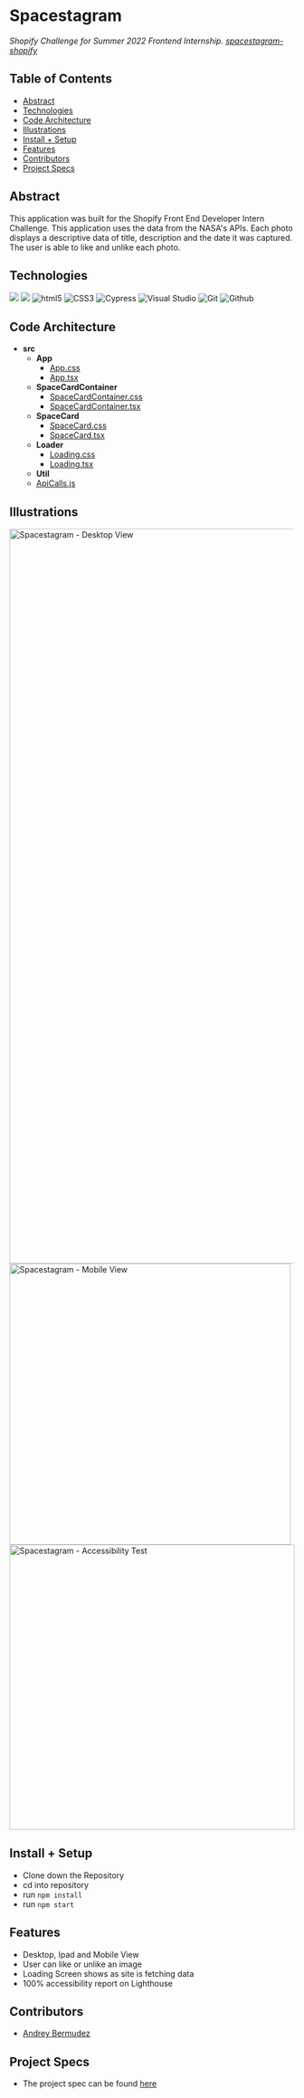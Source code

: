 # Spacestagram
_Shopify Challenge for Summer 2022 Frontend Internship. [spacestagram-shopify](https://shopify-spaces-challenge.herokuapp.com/)_


## Table of Contents
  - [Abstract](#abstract)
  - [Technologies](#technologies)
  - [Code Architecture](#code-architecture)
  - [Illustrations](#illustrations)
  - [Install + Setup](#set-up)
  - [Features](#features)
  - [Contributors](#contributors)
  - [Project Specs](#project-specs)

## Abstract
	
This application was built for the Shopify Front End Developer Intern Challenge. This application uses the data from the NASA's APIs. Each photo displays a descriptive data of title, description and the date it was captured. The user is able to like and unlike each photo. 
  

## Technologies
<p align="left">
  <img src="https://img.shields.io/badge/typescript-%23007ACC.svg?style=for-the-badge&logo=typescript&logoColor=white" />
  <img src="https://img.shields.io/badge/react-%2320232a.svg?style=for-the-badge&logo=react&logoColor=%2361DAFB" />
  <img src="https://img.shields.io/badge/html5%20-%23E34F26.svg?&style=for-the-badge&logo=html5&logoColor=white" alt="html5"/>
  <img src="https://img.shields.io/badge/css3%20-%231572B6.svg?&style=for-the-badge&logo=css3&logoColor=white" alt="CSS3"/>
  <img alt="Cypress" src="https://img.shields.io/badge/-cypress-%23E5E5E5?style=for-the-badge&logo=cypress&logoColor=058a5e"/>
  <img alt="Visual Studio" src="https://img.shields.io/badge/Visual%20Studio-5C2D91.svg?style=for-the-badge&logo=visual-studio&logoColor=white"/>  
  <img alt="Git" src="https://img.shields.io/badge/git-%23F05033.svg?style=for-the-badge&logo=git&logoColor=white"/>
  <img src="https://img.shields.io/badge/GitHub-100000?style=for-the-badge&logo=github&logoColor=white" alt="Github" />
</p>


## Code Architecture

  - __src__
     - __App__
       - [App.css](src/components/App/App.css)
       - [App.tsx](src/components/App/App.tsx)
     - __SpaceCardContainer__
       - [SpaceCardContainer.css](src/componentsSpaceCardContainer/SpaceCardContainer.css)
       - [SpaceCardContainer.tsx](src/components/SpaceCardContainer/SpaceCardContainer.tsx)
     - __SpaceCard__
       - [SpaceCard.css](src/components/SpaceCard/SpaceCard.css)
       - [SpaceCard.tsx](src/components/SpaceCard/SpaceCard.tsx)
     - __Loader__
       - [Loading.css](src/components/Loading/Loading.css)
       - [Loading.tsx](src/components/Loading/Loading.tsx)
      - __Util__
       - [ApiCalls.js](src/components/Util/ApiCalls.tsx)

## Illustrations

<img width="1299" alt="Spacestagram - Desktop View" src="https://user-images.githubusercontent.com/78002374/150081547-b34afd5a-70b4-4832-9ae2-f9c1395be583.png">

<img width="497" alt="Spacestagram - Mobile View" src="https://user-images.githubusercontent.com/78002374/150081609-0d4e1cd9-958c-4e45-a0b5-0991270f5c04.png">

<img width="504" alt="Spacestagram - Accessibility Test" src="https://user-images.githubusercontent.com/78002374/150081629-7f37bf99-641f-4e65-b092-56960c0dffb8.png">



## Install + Setup

- Clone down the Repository
- cd into repository
- run `npm install`
- run `npm start`

## Features

- Desktop, Ipad and Mobile View
- User can like or unlike an image
- Loading Screen shows as site is fetching data
- 100% accessibility report on Lighthouse

## Contributors
  - [Andrey Bermudez](https://github.com/Andrey-1992)


## Project Specs
  - The project spec can be found [here](https://docs.google.com/document/d/13zXpyrC2yGxoLXKktxw2VJG2Jw8SdUfliLM-bYQLjqE/edit#heading=h.l4jllv59h2hm)

